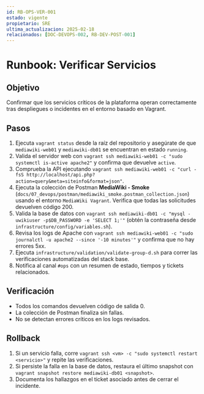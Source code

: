 ```yaml
---
id: RB-OPS-VER-001
estado: vigente
propietario: SRE
ultima_actualizacion: 2025-02-18
relacionados: [DOC-DEVOPS-002, RB-DEV-POST-001]
---
```

# Runbook: Verificar Servicios

## Objetivo
Confirmar que los servicios críticos de la plataforma operan correctamente tras despliegues o incidentes en el entorno basado en Vagrant.

## Pasos
1. Ejecuta `vagrant status` desde la raíz del repositorio y asegúrate de que `mediawiki-web01` y `mediawiki-db01` se encuentran en estado `running`.
2. Valida el servidor web con `vagrant ssh mediawiki-web01 -c "sudo systemctl is-active apache2"` y confirma que devuelve `active`.
3. Comprueba la API ejecutando `vagrant ssh mediawiki-web01 -c "curl -fsS http://localhost/api.php?action=query&meta=siteinfo&format=json"`.
4. Ejecuta la colección de Postman **MediaWiki - Smoke** (`docs/07_devops/postman/mediawiki_smoke.postman_collection.json`) usando el entorno `MediaWiki Vagrant`. Verifica que todas las solicitudes devuelven código 200.
5. Valida la base de datos con `vagrant ssh mediawiki-db01 -c "mysql -uwikiuser -p$DB_PASSWORD -e 'SELECT 1;'"` (obtén la contraseña desde `infrastructure/config/variables.sh`).
6. Revisa los logs de Apache con `vagrant ssh mediawiki-web01 -c "sudo journalctl -u apache2 --since '-10 minutes'"` y confirma que no hay errores 5xx.
7. Ejecuta `infrastructure/validation/validate-group-d.sh` para correr las verificaciones automatizadas del stack base.
8. Notifica al canal `#ops` con un resumen de estado, tiempos y tickets relacionados.

## Verificación
- Todos los comandos devuelven código de salida 0.
- La colección de Postman finaliza sin fallas.
- No se detectan errores críticos en los logs revisados.

## Rollback
1. Si un servicio falla, corre `vagrant ssh <vm> -c "sudo systemctl restart <servicio>"` y repite las verificaciones.
2. Si persiste la falla en la base de datos, restaura el último snapshot con `vagrant snapshot restore mediawiki-db01 <snapshot>`.
3. Documenta los hallazgos en el ticket asociado antes de cerrar el incidente.

